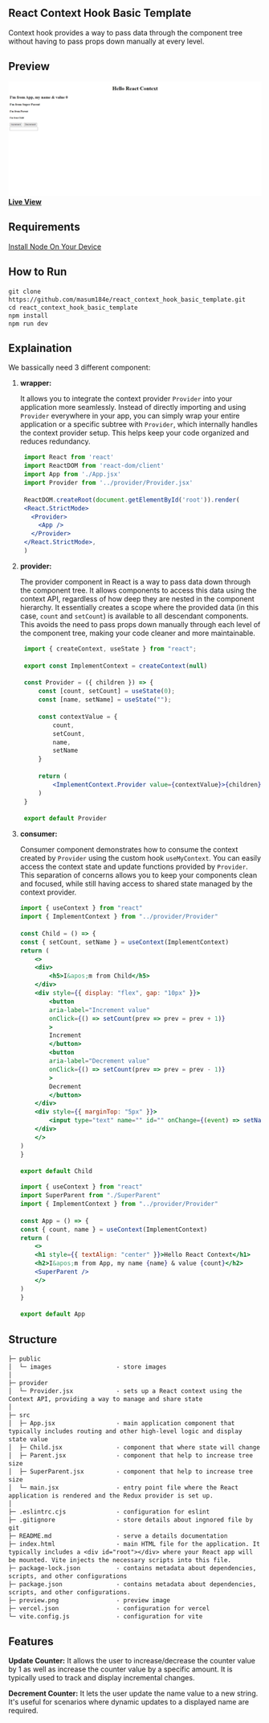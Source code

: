 ## React Context Hook Basic Template

<p textAlign="justify">Context hook provides a way to pass data through the component tree without having to pass props down manually at every level. </p>

## Preview
<img src="https://github.com/masum184e/react_context_hook_basic_template/blob/main/preview.png" >
<a href="https://react-context-hook-basic-template.vercel.app//"><b>Live View</b></a>

## Requirements

[Install Node On Your Device](https://nodejs.org/)

## How to Run

```
git clone https://github.com/masum184e/react_context_hook_basic_template.git
cd react_context_hook_basic_template
npm install
npm run dev
```

## Explaination

<p> We bassically need 3 different component:</p>

1. **wrapper:**

    It allows you to integrate the context provider     `Provider` into your application more seamlessly. Instead of directly importing and using `Provider` everywhere in your app, you can simply wrap your entire application or a specific subtree with `Provider`, which internally handles the context provider setup. This helps keep your code organized and reduces redundancy.

   ```jsx
    import React from 'react'
    import ReactDOM from 'react-dom/client'
    import App from './App.jsx'
    import Provider from '../provider/Provider.jsx'

    ReactDOM.createRoot(document.getElementById('root')).render(
    <React.StrictMode>
      <Provider>
        <App />
      </Provider>
    </React.StrictMode>,
    )

2. **provider:**

    The provider component in React is a way to pass data down through the component tree. It allows components to access this data using the context API, regardless of how deep they are nested in the component hierarchy. It essentially creates a scope where the provided data (in this case, `count` and `setCount`) is available to all descendant components. This avoids the need to pass props down manually through each level of the component tree, making your code cleaner and more maintainable.

   ```jsx
    import { createContext, useState } from "react";

    export const ImplementContext = createContext(null)

    const Provider = ({ children }) => {
        const [count, setCount] = useState(0);
        const [name, setName] = useState("");

        const contextValue = {
            count,
            setCount,
            name,
            setName
        }

        return (
            <ImplementContext.Provider value={contextValue}>{children}</ImplementContext.Provider>
        )
    }

    export default Provider

3. **consumer:**

    Consumer component demonstrates how to consume the context created by `Provider` using the custom hook `useMyContext`.  You can easily access the context state and update functions provided by `Provider`. This separation of concerns allows you to keep your components clean and focused, while still having access to shared state managed by the context provider.

    ```jsx
    import { useContext } from "react"
    import { ImplementContext } from "../provider/Provider"

    const Child = () => {
    const { setCount, setName } = useContext(ImplementContext)
    return (
        <>
        <div>
            <h5>I&apos;m from Child</h5>
        </div>
        <div style={{ display: "flex", gap: "10px" }}>
            <button
            aria-label="Increment value"
            onClick={() => setCount(prev => prev = prev + 1)}
            >
            Increment
            </button>
            <button
            aria-label="Decrement value"
            onClick={() => setCount(prev => prev = prev - 1)}
            >
            Decrement
            </button>
        </div>
        <div style={{ marginTop: "5px" }}>
            <input type="text" name="" id="" onChange={(event) => setName(event.target.value)} />
        </div>
        </>
    )
    }

    export default Child
    ```
    
    ```jsx
    import { useContext } from "react"
    import SuperParent from "./SuperParent"
    import { ImplementContext } from "../provider/Provider"

    const App = () => {
    const { count, name } = useContext(ImplementContext)
    return (
        <>
        <h1 style={{ textAlign: "center" }}>Hello React Context</h1>
        <h2>I&apos;m from App, my name {name} & value {count}</h2>
        <SuperParent />
        </>
    )
    }

    export default App

## Structure

```
├─ public
│  └─ images                  - store images
│
├─ provider
│  └─ Provider.jsx            - sets up a React context using the Context API, providing a way to manage and share state 
│
├─ src
│  ├─ App.jsx                 - main application component that typically includes routing and other high-level logic and display state value
│  ├─ Child.jsx               - component that where state will change
│  ├─ Parent.jsx              - component that help to increase tree size
│  ├─ SuperParent.jsx         - component that help to increase tree size
│  └─ main.jsx                - entry point file where the React application is rendered and the Redux provider is set up.
│
├─ .eslintrc.cjs              - configuration for eslint
├─ .gitignore                 - store details about ingnored file by git
├─ README.md                  - serve a details documentation
├─ index.html                 - main HTML file for the application. It typically includes a <div id="root"></div> where your React app will be mounted. Vite injects the necessary scripts into this file.
├─ package-lock.json          - contains metadata about dependencies, scripts, and other configurations
├─ package.json               - contains metadata about dependencies, scripts, and other configurations.
├─ preview.png                - preview image
├─ vercel.json                - configuration for vercel
└─ vite.config.js             - configuration for vite
```

## Features
__Update Counter:__ It allows the user to increase/decrease the counter value by 1 as well as increase the counter value by a specific amount. It is typically used to track and display incremental changes.

__Decrement Counter:__ It lets the user update the name value to a new string. It's useful for scenarios where dynamic updates to a displayed name are required.
